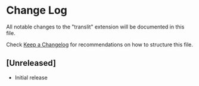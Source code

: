 # Change Log
All notable changes to the "translit" extension will be documented in this file.

Check [Keep a Changelog](http://keepachangelog.com/) for recommendations on how to structure this file.

## [Unreleased]
- Initial release